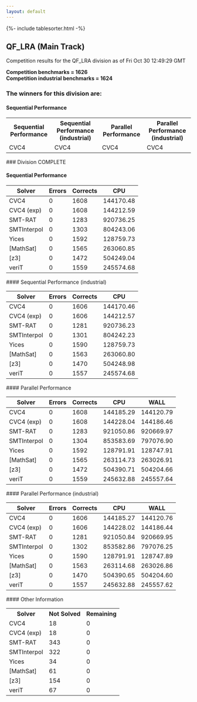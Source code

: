 ```yaml
---
layout: default
---
```

{%- include tablesorter.html -%}

##  QF_LRA (Main Track)

Competition results for the QF_LRA division as of Fri Oct 30 12:49:29 GMT

**Competition benchmarks = 1626** 
**<br/>Competition industrial benchmarks = 1624** 

### The winners for this division are: 
#### Sequential Performance
<table>
<tr>
<th class="center">Sequential Performance</th>
<th class="center">Sequential Performance (industrial)</th>
<th class="center">Parallel Performance</th>
<th class="center">Parallel Performance (industrial)</th>
</tr>
<tr class="center">
<td>CVC4</td>
<td>CVC4</td>
<td>CVC4</td>
<td>CVC4</td>
</tr>
</table>
### Division COMPLETE
 




#### Sequential Performance
<table id="sequential" class="result sorted">
<thead>
<tr>
<th class="center">Solver</th><th class="center">Errors</th>
<th class="center">Corrects</th>
<th class="center">CPU</th>
</tr>
</thead>
<tr>
<td>CVC4</td>
<td class="right">0</td>
<td class="right">1608</td>
<td class="right">144170.48</td>
</tr>
<tr>
<td>CVC4 (exp)</td>
<td class="right">0</td>
<td class="right">1608</td>
<td class="right">144212.59</td>
</tr>
<tr>
<td>SMT-RAT</td>
<td class="right">0</td>
<td class="right">1283</td>
<td class="right">920736.25</td>
</tr>
<tr>
<td>SMTInterpol</td>
<td class="right">0</td>
<td class="right">1303</td>
<td class="right">804243.06</td>
</tr>
<tr>
<td>Yices</td>
<td class="right">0</td>
<td class="right">1592</td>
<td class="right">128759.73</td>
</tr>
<tr>
<td>[MathSat]</td>
<td class="right">0</td>
<td class="right">1565</td>
<td class="right">263060.85</td>
</tr>
<tr>
<td>[z3]</td>
<td class="right">0</td>
<td class="right">1472</td>
<td class="right">504249.04</td>
</tr>
<tr>
<td>veriT</td>
<td class="right">0</td>
<td class="right">1559</td>
<td class="right">245574.68</td>
</tr>
</table>
#### Sequential Performance (industrial)
<table id="sequentiali" class="result sorted">
<thead>
<tr>
<th class="center">Solver</th><th class="center">Errors</th>
<th class="center">Corrects</th>
<th class="center">CPU</th>
</tr>
</thead>
<tr>
<td>CVC4</td>
<td class="right">0</td>
<td class="right">1606</td>
<td class="right">144170.46</td>
</tr>
<tr>
<td>CVC4 (exp)</td>
<td class="right">0</td>
<td class="right">1606</td>
<td class="right">144212.57</td>
</tr>
<tr>
<td>SMT-RAT</td>
<td class="right">0</td>
<td class="right">1281</td>
<td class="right">920736.23</td>
</tr>
<tr>
<td>SMTInterpol</td>
<td class="right">0</td>
<td class="right">1301</td>
<td class="right">804242.23</td>
</tr>
<tr>
<td>Yices</td>
<td class="right">0</td>
<td class="right">1590</td>
<td class="right">128759.73</td>
</tr>
<tr>
<td>[MathSat]</td>
<td class="right">0</td>
<td class="right">1563</td>
<td class="right">263060.80</td>
</tr>
<tr>
<td>[z3]</td>
<td class="right">0</td>
<td class="right">1470</td>
<td class="right">504248.98</td>
</tr>
<tr>
<td>veriT</td>
<td class="right">0</td>
<td class="right">1557</td>
<td class="right">245574.68</td>
</tr>
</table>
#### Parallel Performance
<table id="parallel" class="result sorted">
<thead>
<tr>
<th class="center">Solver</th><th class="center">Errors</th>
<th class="center">Corrects</th>
<th class="center">CPU</th>
<th class="center">WALL</th>
</tr>
</thead>
<tr>
<td>CVC4</td>
<td class="right">0</td>
<td class="right">1608</td>
<td class="right">144185.29</td>
<td class="right">144120.79</td>
</tr>
<tr>
<td>CVC4 (exp)</td>
<td class="right">0</td>
<td class="right">1608</td>
<td class="right">144228.04</td>
<td class="right">144186.46</td>
</tr>
<tr>
<td>SMT-RAT</td>
<td class="right">0</td>
<td class="right">1283</td>
<td class="right">921050.86</td>
<td class="right">920669.97</td>
</tr>
<tr>
<td>SMTInterpol</td>
<td class="right">0</td>
<td class="right">1304</td>
<td class="right">853583.69</td>
<td class="right">797076.90</td>
</tr>
<tr>
<td>Yices</td>
<td class="right">0</td>
<td class="right">1592</td>
<td class="right">128791.91</td>
<td class="right">128747.91</td>
</tr>
<tr>
<td>[MathSat]</td>
<td class="right">0</td>
<td class="right">1565</td>
<td class="right">263114.73</td>
<td class="right">263026.91</td>
</tr>
<tr>
<td>[z3]</td>
<td class="right">0</td>
<td class="right">1472</td>
<td class="right">504390.71</td>
<td class="right">504204.66</td>
</tr>
<tr>
<td>veriT</td>
<td class="right">0</td>
<td class="right">1559</td>
<td class="right">245632.88</td>
<td class="right">245557.64</td>
</tr>

</table>
#### Parallel Performance (industrial)
<table id="paralleli" class="result sorted">
<thead>
<tr>
<th class="center">Solver</th><th class="center">Errors</th>
<th class="center">Corrects</th>
<th class="center">CPU</th>
<th class="center">WALL</th>
</tr>
</thead>
<tr>
<td>CVC4</td>
<td class="right">0</td>
<td class="right">1606</td>
<td class="right">144185.27</td>
<td class="right">144120.76</td>
</tr>
<tr>
<td>CVC4 (exp)</td>
<td class="right">0</td>
<td class="right">1606</td>
<td class="right">144228.02</td>
<td class="right">144186.44</td>
</tr>
<tr>
<td>SMT-RAT</td>
<td class="right">0</td>
<td class="right">1281</td>
<td class="right">921050.84</td>
<td class="right">920669.95</td>
</tr>
<tr>
<td>SMTInterpol</td>
<td class="right">0</td>
<td class="right">1302</td>
<td class="right">853582.86</td>
<td class="right">797076.25</td>
</tr>
<tr>
<td>Yices</td>
<td class="right">0</td>
<td class="right">1590</td>
<td class="right">128791.91</td>
<td class="right">128747.89</td>
</tr>
<tr>
<td>[MathSat]</td>
<td class="right">0</td>
<td class="right">1563</td>
<td class="right">263114.68</td>
<td class="right">263026.86</td>
</tr>
<tr>
<td>[z3]</td>
<td class="right">0</td>
<td class="right">1470</td>
<td class="right">504390.65</td>
<td class="right">504204.60</td>
</tr>
<tr>
<td>veriT</td>
<td class="right">0</td>
<td class="right">1557</td>
<td class="right">245632.88</td>
<td class="right">245557.62</td>
</tr>

</table>
#### Other Information
<table>
<tr>
<th class="center">Solver</th>
<th class="center">Not Solved</th>
<th class="center">Remaining</th>
</tr>
<tr>
<td>CVC4</td>
<td class="right">18</td>
<td class="right">0</td>
</tr>
<tr>
<td>CVC4 (exp)</td>
<td class="right">18</td>
<td class="right">0</td>
</tr>
<tr>
<td>SMT-RAT</td>
<td class="right">343</td>
<td class="right">0</td>
</tr>
<tr>
<td>SMTInterpol</td>
<td class="right">322</td>
<td class="right">0</td>
</tr>
<tr>
<td>Yices</td>
<td class="right">34</td>
<td class="right">0</td>
</tr>
<tr>
<td>[MathSat]</td>
<td class="right">61</td>
<td class="right">0</td>
</tr>
<tr>
<td>[z3]</td>
<td class="right">154</td>
<td class="right">0</td>
</tr>
<tr>
<td>veriT</td>
<td class="right">67</td>
<td class="right">0</td>
</tr>
</table>

